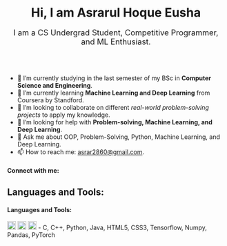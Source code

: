 <div align="center">
<h1> Hi, I am Asrarul Hoque Eusha</h1>
</div>
<div align="center">
<span style="font-size: 18px;">I am a CS Undergrad Student, Competitive Programmer, and ML Enthusiast.</span> 
</div>
<br>
<br>
<br>


- 🔭 I’m currently studying in the last semester of my BSc in **Computer Science and Engineering**.
- 🌱 I’m currently learning **Machine Learning and Deep Learning** from Coursera by Standford.
- 👯 I’m looking to collaborate on different *real-world problem-solving projects* to apply my knowledge.
- 🤔 I’m looking for help with **Problem-solving, Machine Learning, and Deep Learning**.
- 💬 Ask me about OOP, Problem-Solving, Python, Machine Learning, and Deep Learning.
- 📫 How to reach me: asrar2860@gmail.com.

#### Connect with me:



## Languages and Tools:
#### Languages and Tools:
<img src="[URL_to_C_favicon](https://uxwing.com/wp-content/themes/uxwing/download/brands-and-social-media/c-program-icon.png)" alt="C" width="20" height="20"/> 
<img src="[URL_to_C++_favicon](https://www.flaticon.com/free-icon/c_6132222)" alt="C++" width="20" height="20"/> 
<img src="URL_to_TensorFlow_favicon" alt="TensorFlow" width="20" height="20"/> 
- C, C++, Python, Java, HTML5, CSS3, Tensorflow, Numpy, Pandas, PyTorch
